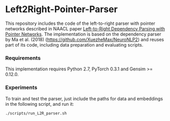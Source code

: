 # Left2Right-Pointer-Parser
This repository includes the code of the left-to-right parser with pointer networks described in NAACL paper [Left-to-Right Dependency Parsing with Pointer Networks](https://arxiv.org/abs/1903.08445). The implementation is based on the dependency parser by Ma et al. (2018) (https://github.com/XuezheMax/NeuroNLP2) and reuses part of its code, including data preparation and evaluating scripts.

### Requirements
This implementation requires Python 2.7, PyTorch 0.3.1 and Gensim >= 0.12.0. 

### Experiments
To train and test the parser, just include the paths for data and embeddings in the following script, and run it:

    ./scripts/run_L2R_parser.sh

